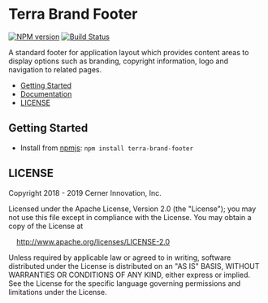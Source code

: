 # Terra Brand Footer


[![NPM version](https://badgen.net/npm/v/terra-brand-footer)](https://www.npmjs.org/package/terra-brand-footer)
[![Build Status](https://badgen.net/travis/cerner/terra-framework)](https://travis-ci.org/cerner/terra-framework)

A standard footer for application layout which provides content areas to display options such as branding, copyright information, logo and navigation to related pages.

- [Getting Started](#getting-started)
- [Documentation](https://github.com/cerner/terra-framework/tree/master/packages/terra-brand-footer/docs)
- [LICENSE](#license)

## Getting Started

- Install from [npmjs](https://www.npmjs.com): `npm install terra-brand-footer`

## LICENSE

Copyright 2018 - 2019 Cerner Innovation, Inc.

Licensed under the Apache License, Version 2.0 (the "License"); you may not use this file except in compliance with the License. You may obtain a copy of the License at

&nbsp;&nbsp;&nbsp;&nbsp;http://www.apache.org/licenses/LICENSE-2.0

Unless required by applicable law or agreed to in writing, software distributed under the License is distributed on an "AS IS" BASIS, WITHOUT WARRANTIES OR CONDITIONS OF ANY KIND, either express or implied. See the License for the specific language governing permissions and limitations under the License.

